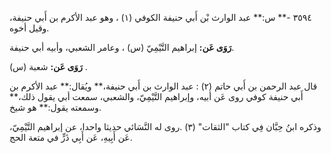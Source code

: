 ٣٥٩٤ -** س:** عبد الوارث بْن أَبي حنيفة الكوفي (١) ، وهو عبد الأكرم بن أَبي حنيفة، وقيل أخوه.

**رَوَى عَن:** إبراهيم التَّيْمِيّ (س) ، وعامر الشعبي، وأبيه أبي حنيفة.

**رَوَى عَن:** شعبة (س) .

قال عبد الرحمن بن أَبي حاتم (٢) : عبد الوارث بن أَبي حنيفة،** ويُقال:** عبد الأكرم بن أَبي حنيفة كوفي روى عَن أبيه، وإبراهيم التَّيْمِيّ، والشعبي، سمعت أبي يقول ذلك،** وسمعته يقول:** هو شيخ.

وذكره ابنُ حِبَّان فِي كتاب "الثقات" (٣) .روى له النَّسَائي حديثا واحدا، عن إبراهيم التَّيْمِيّ، عَن أَبِيهِ، عَن أَبِي ذَرٍّ في متعة الحج.